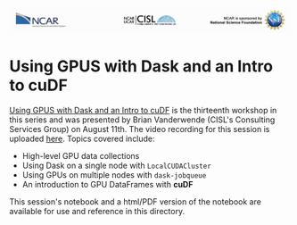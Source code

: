 ![NCAR UCAR Logo](../NCAR_CISL_NSF_banner.jpeg)
# Using GPUS with Dask and an Intro to cuDF

[Using GPUS with Dask and an Intro to cuDF](14_DaskGPU.ipynb) is the thirteenth workshop in this series and was presented by Brian Vanderwende (CISL's Consulting Services Group) on August 11th. The video recording for this session is uploaded [here](https://youtu.be/p5j16Nj5yQE). Topics covered include:

* High-level GPU data collections
* Using Dask on a single node with `LocalCUDACluster`
* Using GPUs on multiple nodes with `dask-jobqueue`
* An introduction to GPU DataFrames with **cuDF**

This session's notebook and a html/PDF version of the notebook are available for use and reference in this directory.

